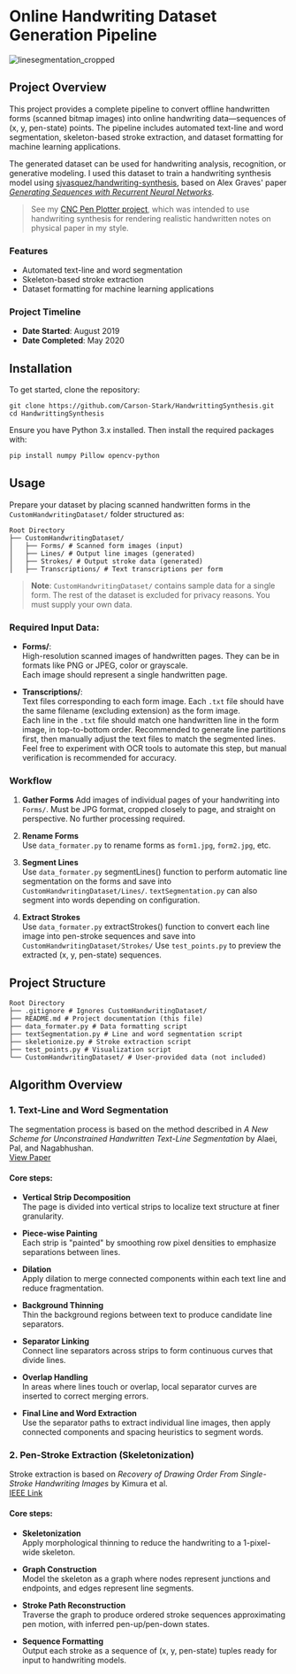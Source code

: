 # Online Handwriting Dataset Generation Pipeline

![linesegmentation_cropped](https://github.com/user-attachments/assets/f627ba7e-3d0d-4c8f-9448-d78631689b88)

## Project Overview

This project provides a complete pipeline to convert offline handwritten forms (scanned bitmap images) into online handwriting data—sequences of (x, y, pen-state) points. The pipeline includes automated text-line and word segmentation, skeleton-based stroke extraction, and dataset formatting for machine learning applications. 

The generated dataset can be used for handwriting analysis, recognition, or generative modeling. I used this dataset to train a handwriting synthesis model using [sjvasquez/handwriting-synthesis](https://github.com/sjvasquez/handwriting-synthesis), based on Alex Graves' paper [*Generating Sequences with Recurrent Neural Networks*](https://arxiv.org/abs/1308.0850).

> See my [CNC Pen Plotter project](https://github.com/Carson-Stark/CNCPenPlotter), which was intended to use handwriting synthesis for rendering realistic handwritten notes on physical paper in my style.

### Features

- Automated text-line and word segmentation
- Skeleton-based stroke extraction
- Dataset formatting for machine learning applications

### Project Timeline

- **Date Started**: August 2019  
- **Date Completed**: May 2020


## Installation

To get started, clone the repository:

```
git clone https://github.com/Carson-Stark/HandwrittingSynthesis.git
cd HandwrittingSynthesis
```

Ensure you have Python 3.x installed. Then install the required packages with:

```bash
pip install numpy Pillow opencv-python
```

## Usage

Prepare your dataset by placing scanned handwritten forms in the `CustomHandwritingDataset/` folder structured as:

```
Root Directory
├── CustomHandwritingDataset/
│   ├── Forms/ # Scanned form images (input)
│   ├── Lines/ # Output line images (generated)
│   ├── Strokes/ # Output stroke data (generated)
│   ├── Transcriptions/ # Text transcriptions per form
```

> **Note**: `CustomHandwritingDataset/` contains sample data for a single form. The rest of the dataset is excluded for privacy reasons. You must supply your own data.

### Required Input Data:

- **Forms/**:  
  High-resolution scanned images of handwritten pages. They can be in formats like PNG or JPEG, color or grayscale.  
  Each image should represent a single handwritten page.

- **Transcriptions/**:  
  Text files corresponding to each form image. Each `.txt` file should have the same filename (excluding extension) as the form image.  
  Each line in the `.txt` file should match one handwritten line in the form image, in top-to-bottom order. Recommended to generate line partitions first, then manually adjust the text files to match the segmented lines. Feel free to experiment with OCR tools to automate this step, but manual verification is recommended for accuracy.

### Workflow

1. **Gather Forms**
   Add images of individual pages of your handwriting into `Forms/`. Must be JPG format, cropped closely to page, and straight on perspective. No further processing required.

3. **Rename Forms**  
   Use `data_formater.py` to rename forms as `form1.jpg`, `form2.jpg`, etc.

4. **Segment Lines**  
   Use `data_formater.py` segmentLines() function to perform automatic line segmentation on the forms and save into `CustomHandwritingDataset/Lines/`. `textSegmentation.py` can also segment into words depending on configuration.

5. **Extract Strokes**  
   Use `data_formater.py` extractStrokes() function to convert each line image into pen-stroke sequences and save into `CustomHandwritingDataset/Strokes/` Use `test_points.py` to preview the extracted (x, y, pen-state) sequences.

## Project Structure

```
Root Directory
├── .gitignore # Ignores CustomHandwritingDataset/
├── README.md # Project documentation (this file)
├── data_formater.py # Data formatting script
├── textSegmentation.py # Line and word segmentation script
├── skeletionize.py # Stroke extraction script
├── test_points.py # Visualization script
└── CustomHandwritingDataset/ # User-provided data (not included)
```

## Algorithm Overview

### 1. Text-Line and Word Segmentation

The segmentation process is based on the method described in *A New Scheme for Unconstrained Handwritten Text-Line Segmentation* by Alaei, Pal, and Nagabhushan.  
[View Paper](http://researchgate.net/publication/220599927_A_new_scheme_for_unconstrained_handwritten_text-line_segmentation)

#### Core steps:

- **Vertical Strip Decomposition**  
  The page is divided into vertical strips to localize text structure at finer granularity.

- **Piece-wise Painting**  
  Each strip is "painted" by smoothing row pixel densities to emphasize separations between lines.

- **Dilation**  
  Apply dilation to merge connected components within each text line and reduce fragmentation.

- **Background Thinning**  
  Thin the background regions between text to produce candidate line separators.

- **Separator Linking**  
  Connect line separators across strips to form continuous curves that divide lines.

- **Overlap Handling**  
  In areas where lines touch or overlap, local separator curves are inserted to correct merging errors.

- **Final Line and Word Extraction**  
  Use the separator paths to extract individual line images, then apply connected components and spacing heuristics to segment words.

### 2. Pen-Stroke Extraction (Skeletonization)

Stroke extraction is based on *Recovery of Drawing Order From Single-Stroke Handwriting Images* by Kimura et al.  
[IEEE Link](https://ieeexplore.ieee.org/document/877517)

#### Core steps:

- **Skeletonization**  
  Apply morphological thinning to reduce the handwriting to a 1-pixel-wide skeleton.

- **Graph Construction**  
  Model the skeleton as a graph where nodes represent junctions and endpoints, and edges represent line segments.

- **Stroke Path Reconstruction**  
  Traverse the graph to produce ordered stroke sequences approximating pen motion, with inferred pen-up/pen-down states.

- **Sequence Formatting**  
  Output each stroke as a sequence of (x, y, pen-state) tuples ready for input to handwriting models.

